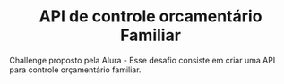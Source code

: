 # <h1 align="center"> API de controle orcamentário Familiar </h1>
Challenge proposto pela Alura - Esse desafio consiste em criar uma API para controle orçamentário familiar.
